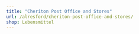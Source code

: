 ```yaml
---
title: "Cheriton Post Office and Stores"
url: /alresford/cheriton-post-office-and-stores/
shop: Lebensmittel
---
```

